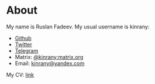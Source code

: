 # About

My name is Ruslan Fadeev. My usual username is kinrany:

* [Github](https://github.com/Kinrany/)
* [Twitter](https://twitter.com/kinrany)
* [Telegram](https://t.me/kinrany)
* Matrix: [@kinrany:matrix.org](https://matrix.to/#/@kinrany:matrix.org)
* Email: [kinrany@yandex.com](mailto:kinrany@yandex.com)

My CV: [link](./curriculum_vitae)
